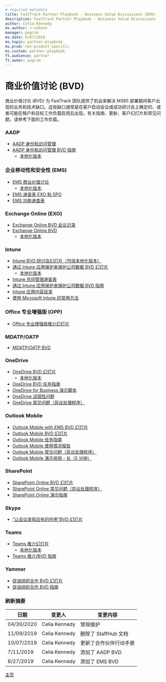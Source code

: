 ```yaml
---
# required metadata  
title: FastTrack Partner Playbook - Business Value Discussions (BVD)
description: FastTrack Partner Playbook - Business Value Discussions
author: Celia Kennedy
ms.author: v-cekenn
manager: pagrim
ms.date: 6/07/2019
ms.topic: partner-playbook  
ms.prod: non-product-specific  
ms.custom: partner-playbook  
ft.audience: partner
ft.owner: pagrim
---
```


# 商业价值讨论 (BVD)

商业价值讨论 (BVD) 为 FastTrack 团队提供了机会来解决 M365 部署期间客户出现的业务和技术缺口。这些缺口通常是在客户启动会议或成功研讨会上确定的，或者可能在租户和目标工作负载启用后出现。有关指南、更新、客户幻灯片和常见问题，请参考下面的工作负载。

### AADP

- [AADP 身份和访问管理](https://ftdocs-bcm.azureedge.net/public/playbook-aadp-identity-and-access-management-bvd-deck-en-us-v1)
- [AADP 身份和访问管理 BVD 指南](https://ftdocs-bcm.azureedge.net/public/playbook-guidence-aadp-identityandacessmanagement-v1)
  - [本地化版本](https://ftdocs-bcm.azureedge.net/public/aadp-identity-access-management-bvd-deck-localized-v1.docx)

### 企业移动性和安全性 (EMS)

- [EMS 商业价值讨论](https://fasttrack-docs.microsoft.com/collateral/ems-content.html)
  - [本地化版本](https://ftdocs-bcm.azureedge.net/public/ems-bvd-localized-list-v1.docx)
- [EMS 速查表 EXO 和 SPO](https://ftdocs-bcm.azureedge.net/public/playbook-ems-cheat-sheet-exo-and-spo-v1)
- [EMS 功能速查表](https://ftdocs-bcm.azureedge.net/public/playbook-ems-features-cheat-sheet-v1)

### Exchange Online (EXO)

- [Exchange Online BVD 会议记录](http://aka.ms/exobvd)
- [Exchange Online BVD](https://ftdocs-bcm.azureedge.net/public/en-us-exchangeonline-businessvaluediscussion-v1.pptx)
  - [本地化版本](https://ftdocs-bcm.azureedge.net/public/ja-jp-exchangeonline-businessvaluediscussion-v1.pptx)

### Intune

- [Intune BVD 研讨会幻灯片（包括本地化版本）](https://ftdocs-bcm.azureedge.net/public/playbook-localized-intune-bvd-workshop-decks)
- [通过 Intune 应用保护来保护公司数据 BVD 幻灯片](https://ftdocs-bcm.azureedge.net/public/playbook-intune-protect-corporate-data-en-us-v1)
  - [本地化版本](https://ftdocs-bcm.azureedge.net/public/intune-protect-corporate-data-localized-list-v1.docx) 
- [Intune 共同管理速查表](https://ftdocs-bcm.azureedge.net/public/playbook-intune-co-management-cheet-sheet-v1)
- [通过 Intune 应用保护来保护公司数据 BVD 指南](https://ftdocs-bcm.azureedge.net/public/playbook-protect-corporate-data-intune-app-protection-guide-v1)
- [Intune 应用内容目录](https://ftdocs-bcm.azureedge.net/public/playbook-intune-adoption-content-directory-v1)
- [使用 Microsoft Intune 的常用方法](https://docs.microsoft.com/en-us/intune/fundamentals/common-scenarios)

### Office 专业增强版 (OPP)

- [​​​​Office 专业增强版推介幻灯片](https://ftdocs-bcm.azureedge.net/public/partner-0365-pitch-deck-v1.pdf)

### MDATP/OATP

- [MDATP/OATP BVD](https://ftdocs-bcm.azureedge.net/public/en-us-mdatp-oatp-bvd-v1.pptx)

### OneDrive

- [OneDrive BVD 幻灯片](https://aka.ms/enOneDriveBVDDeck)
  - [本地化版本](https://ftdocs-bcm.azureedge.net/public/localized-onedrive-bvd-deck-v1.docx)
- [OneDrive BVD 任务指南​​](https://ftdocs-bcm.azureedge.net/public/playbook-onedrive-bvd-task-guide-v1)
- [OneDrive for Business 演示脚本](https://ftdocs-bcm.azureedge.net/public/palybook-onedrive-for-business-demo-script-v1)
- [OneDrive 试探性问题](https://aka.ms/OneDriveProbingQuestions)
- [OneDrive 常见问题（异议处理程序）](https://aka.ms/FRPHubOneDriveObjectionHandler)

### Outlook Mobile

- [Outlook Mobile with EMS BVD 幻灯片](https://ftdocs-bcm.azureedge.net/public/playbook-outlook-mobile-ems-bvd-deck)
- [Outlook Mobile BVD 幻灯片](https://ftdocs-bcm.azureedge.net/public/playbook-outlook-mobile-bvd-deck-v1)
- [​Outlook Mobile 任务指南](https://ftdocs-bcm.azureedge.net/public/playbook-outlook-mobile-guide-v1)
- [Outlo​ok Mobile 使用情况报告](https://ftdocs-bcm.azureedge.net/public/playbook-outlook-mobile-usage-report-v1)
- [Outlook Mobile 常见问题（异议处理程序）](https://ftdocs-bcm.azureedge.net/public/objection-handlers-faq-outlook-mobile-v1.pdf)
- [Outlook Mobile 演示视频 - 长（5 分钟）](https://aka.ms/OLMobileDemo)

### SharePoint

- [SharePoint Online BVD 幻灯片](https://ftdocs-bcm.azureedge.net/public/playbook-sharepoint-bvd-deck-v1)
- [SharePoint Online 常见问题（异议处理程序）](https://ftdocs-bcm.azureedge.net/public/playbook-sharepoint-online-faq-objection-handler-v1)
- [SharePoint Online 演示指南](https://ftdocs-bcm.azureedge.net/public/palybook-sharepoint-online-demo-guide-v1)

### Skype

- [“让会议发挥应有的作用”BVD 幻灯片](https://ftdocs-bcm.azureedge.net/public/playbook-sfb-make-meetings-matter-deck-v1)

### Teams

- [Teams 推介幻灯片](https://ftdocs-bcm.azureedge.net/public/teams-customer-pitch-deck-v1.pptx)
  - [本地化版本](https://ftdocs-bcm.azureedge.net/public/localized-teams-pitch-deck-v1.docx) 
- [Teams 推介/BVD 指南](https://ftdocs-bcm.azureedge.net/public/teams-bvd-guidance-v1.pdf)

### Yammer

- [促进组织合作 BVD 幻灯片​​​​](https://ftdocs-bcm.azureedge.net/public/playbook-yammer-bring-your-organization-together-deck-v1)
- [促进组织合作 BVD 指南](https://ftdocs-bcm.azureedge.net/public/playbook-yammer-bring-your-organization-together-guide-v1)

### 刷新摘要

| 日期| 变更人| 变更内容|
| ----------| -----------------| -------------------------|
|04/30/2020| Celia Kennedy|  常规维护|
| 11/09/2019| Celia Kennedy| 删除了 StaffHub 文档|
| 10/07/2019| Celia Kennedy| 更新了合作伙伴行动手册|
| 7/11/2019| Celia Kennedy| 添加了 AADP BVD|
| 6/27/2019| Celia Kennedy| 添加了 EMS BVD|

[主页](http://partner-docs.microsoft.com)
